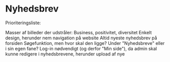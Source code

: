 # Nyhedsbrev
Prioriteringsliste:


Masser af billeder der udstråler: Business, positivitet, diversitet
Enkelt design, herunder nem navigation på website
Altid nyeste nyhedsbrev på forsiden
Søgefunktion, men hvor skal den ligge? Under "Nyhedsbreve" eller i sin egen fane?
Log-in nødvendigt (og derfor "Min side"), da admin skal kunne redigere i nyhedsbrevene, herunder upload af nye


